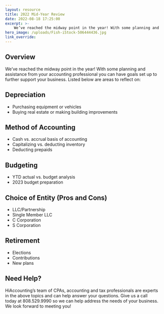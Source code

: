 ```yaml
---
layout: resource
title: 2022 Mid-Year Review
date: 2022-08-18 17:25:00
excerpt: >-
    We’ve reached the midway point in the year! With some planning and assistance from your accounting professional you can have goals set up to further support your business.
hero_image: /uploads/Fish-iStock-506444436.jpg
link_override:
---
```

<h2>Overview</h2>

<p>We’ve reached the midway point in the year! With some planning and assistance from your accounting professional you can have goals set up to further support your business. Listed below are areas to reflect on:</p>

<h2>Depreciation</h2>
<ul>
    <li>Purchasing equipment or vehicles</li>
    <li>Buying real estate or making building improvements</li>
</ul>

<h2>Method of Accounting</h2>
<ul>
    <li>Cash vs. accrual basis of accounting</li>
    <li>Capitalizing vs. deducting inventory</li>
    <li>Deducting prepaids</li>
</ul>

<h2>Budgeting</h2>
<ul>
    <li>YTD actual vs. budget analysis</li>
    <li>2023 budget preparation</li>
</ul>

<h2>Choice of Entity (Pros and Cons)</h2>
<ul>
    <li>LLC/Partnership</li>
    <li>Single Member LLC</li>
    <li>C Corporation</li>
    <li>S Corporation</li>
</ul>

<h2>Retirement</h2>
<ul>
    <li>Elections</li>
    <li>Contributions</li>
    <li>New plans</li>
</ul>

<h2>Need Help?</h2>
<p>HiAccounting’s team of CPAs, accounting and tax professionals are experts in the above topics and can help answer your questions. Give us a call today at 808.529.9990 so we can help address the needs of your business. We look forward to meeting you!</p>